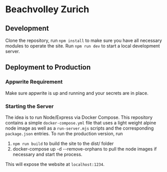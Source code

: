 # Beachvolley Zurich 

## Development

Clone the repository, run `npm install` to make sure you have all necessary modules to operate the site. 
Run `npm run dev` to start a local development server. 

## Deployment to Production 

###  Appwrite Requirement

Make sure appwrite is up and running and your secrets are in place. 


### Starting the Server

The idea is to run Node/Express via Docker Compose. 
This repository contains a simple `docker-compose.yml` file that uses a light weight alpine node image as well 
as a `run-server.mjs` scripts and the corresponding `package.json` entries. 
To run the production version, run  

1. `npm run build` to build the site to the dist/ folder
2. docker-compose up -d --remove-orphans to pull the node images if necessary and start the process. 

This will expose the website at `localhost:1234`. 

